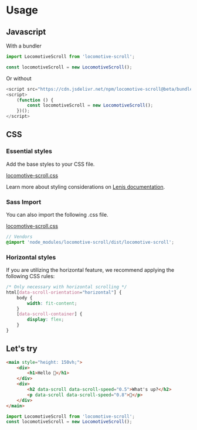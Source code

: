 # Usage

## Javascript

With a bundler

```js
import LocomotiveScroll from 'locomotive-scroll';

const locomotiveScroll = new LocomotiveScroll();
```

Or without

```js
<script src="https://cdn.jsdelivr.net/npm/locomotive-scroll@beta/bundled/locomotive-scroll.min.js"></script>
<script>
    (function () {
        const locomotiveScroll = new LocomotiveScroll();
    })();
</script>
```

## CSS

### Essential styles

Add the base styles to your CSS file.

[locomotive-scroll.css](https://github.com/locomotivemtl/locomotive-scroll/blob/v5-beta/bundled/locomotive-scroll.css)

Learn more about styling considerations on [Lenis documentation](https://github.com/darkroomengineering/lenis#considerations).

### Sass Import

You can also import the following .css file.

[locomotive-scroll.css](https://github.com/locomotivemtl/locomotive-scroll/blob/v5-beta/bundled/locomotive-scroll.css)

```scss
// Vendors
@import 'node_modules/locomotive-scroll/dist/locomotive-scroll';
```

### Horizontal styles

If you are utilizing the horizontal feature, we recommend applying the following CSS rules:

```css
/* Only necessary with horizontal scrolling */
html[data-scroll-orientation="horizontal"] {
    body {
        width: fit-content;
    }
    [data-scroll-container] {
        display: flex;
    }
}
```

## Let's try

```html
<main style="height: 150vh;">
    <div>
        <h1>Hello 👋</h1>
    </div>
    <div>
        <h2 data-scroll data-scroll-speed="0.5">What's up?</h2>
        <p data-scroll data-scroll-speed="0.8">😬</p>
    </div>
</main>
```

```js
import LocomotiveScroll from 'locomotive-scroll';
const locomotiveScroll = new LocomotiveScroll();
```
